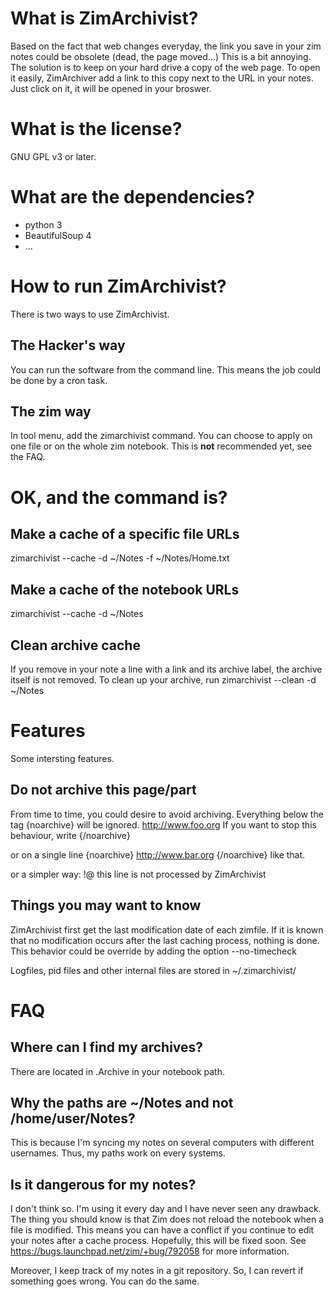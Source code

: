 # What is ZimArchivist?

Based on the fact that web changes everyday, the link you save in your zim notes could be obsolete (dead, the page moved...)
This is a bit annoying. The solution is to keep on your hard drive a copy of the web page.
To open it easily, ZimArchiver add a link to this copy next to the URL in your notes.
Just click on it, it will be opened in your broswer.

# What is the license?
GNU GPL v3 or later.

# What are the dependencies?
- python 3
- BeautifulSoup 4
- ...

# How to run ZimArchivist?
There is two ways to use ZimArchivist.

## The Hacker's way
You can run the software from the command line. This means the job could be done by a cron task.


## The zim way
In tool menu, add the zimarchivist command. 
You can choose to apply on one file or on the whole zim notebook.
This is **not** recommended yet, see the FAQ.

# OK, and the command is?

## Make a cache of a specific file URLs 
zimarchivist --cache -d ~/Notes -f ~/Notes/Home.txt

## Make a cache of the notebook URLs
zimarchivist --cache -d ~/Notes 


## Clean archive cache
If you remove in your note a line with a link and its archive label, the archive itself is not removed.
To clean up your archive, run
zimarchivist --clean -d ~/Notes 


# Features 
Some intersting features.

## Do not archive this page/part 
From time to time, you could desire to avoid archiving.
Everything below the tag
{noarchive}
will be ignored.
http://www.foo.org
If you want to stop this behaviour, write
{/noarchive}

or on a single line {noarchive} http://www.bar.org {/noarchive} like that.

or a simpler way:
!@ this line is not processed by ZimArchivist

## Things you may want to know 

ZimArchivist first get the last modification date of each zimfile.
If it is known that no modification occurs after the last caching process, nothing is done.
This behavior could be override by adding the option --no-timecheck

Logfiles, pid files and other internal files are stored in ~/.zimarchivist/

# FAQ

## Where can I find my archives? 
There are located in .Archive in your notebook path.

## Why the paths are ~/Notes and not /home/user/Notes?
This is because I'm syncing my notes on several computers with different usernames.
Thus, my paths work on every systems.

## Is it dangerous for my notes? 
I don't think so. I'm using it every day and I have never seen any drawback.
The thing you should know is that Zim does not reload the notebook when a file is modified.
This means you can have a conflict if you continue to edit your notes after a cache process.
Hopefully, this will be fixed soon. See https://bugs.launchpad.net/zim/+bug/792058 for more information.


Moreover, I keep track of my notes in a git repository. So, I can revert if something goes wrong.
You can do the same.
